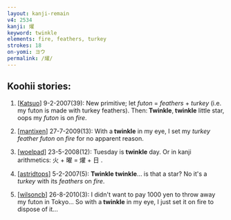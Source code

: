 ```yaml
---
layout: kanji-remain
v4: 2534
kanji: 燿
keyword: twinkle
elements: fire, feathers, turkey
strokes: 18
on-yomi: ヨウ
permalink: /燿/
---
```


## Koohii stories: 

1) [<a href="http://kanji.koohii.com/profile/Katsuo">Katsuo</a>] 9-2-2007(39): New primitive; let <em>futon</em> = <em>feathers</em> + <em>turkey</em> (i.e. my futon is made with turkey feathers). Then:<strong> Twinkle</strong>,<strong> twinkle</strong> little star, oops my <em>futon</em> is on <em>fire</em>.

2) [<a href="http://kanji.koohii.com/profile/mantixen">mantixen</a>] 27-7-2009(13): With a<strong> twinkle</strong> in my eye, I set my <em>turkey feather futon</em> on <em>fire</em> for no apparent reason.

3) [<a href="http://kanji.koohii.com/profile/woelpad">woelpad</a>] 23-5-2008(12): Tuesday is <strong>twinkle</strong> day. Or in kanji arithmetics: 火 + 曜 = 燿 + 日 .

4) [<a href="http://kanji.koohii.com/profile/astridtops">astridtops</a>] 5-2-2007(5): <strong>Twinkle</strong><strong> twinkle</strong>... is that a star? No it&#039;s a <em>turkey</em> with its <em>feathers</em> on <em>fire</em>.

5) [<a href="http://kanji.koohii.com/profile/wilsoncb">wilsoncb</a>] 26-8-2010(3): I didn&#039;t want to pay 1000 yen to throw away my futon in Tokyo... So with a<strong> twinkle</strong> in my eye, I just set it on fire to dispose of it...

